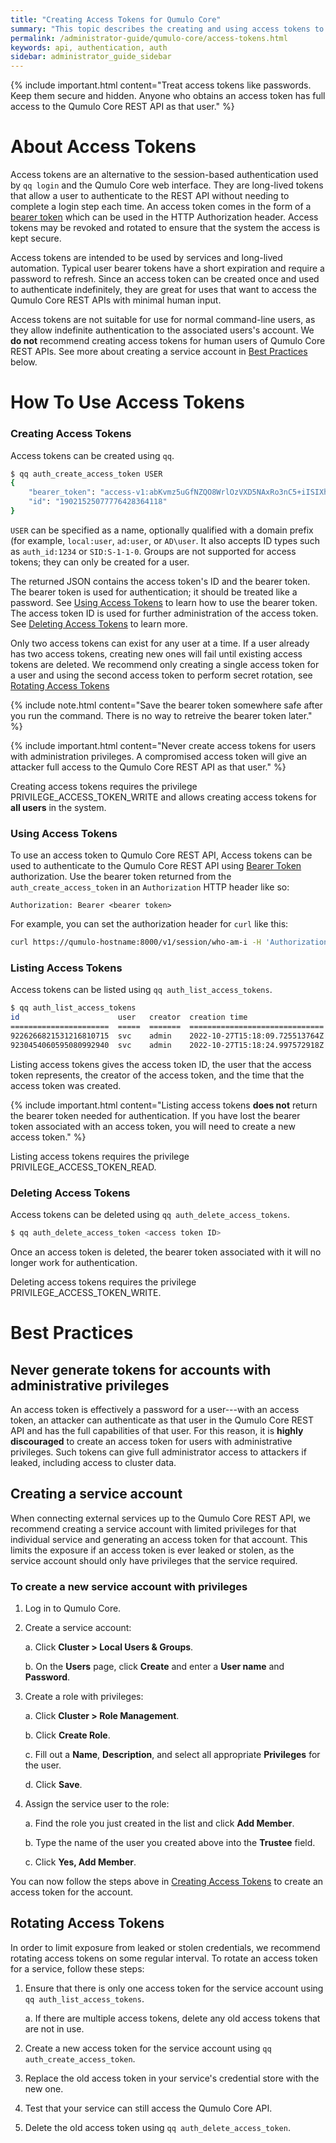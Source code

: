```yaml
---
title: "Creating Access Tokens for Qumulo Core"
summary: "This topic describes the creating and using access tokens to authenticate external services with Qumulo Core."
permalink: /administrator-guide/qumulo-core/access-tokens.html
keywords: api, authentication, auth
sidebar: administrator_guide_sidebar
---
```


{% include important.html content="Treat access tokens like passwords. Keep them secure and hidden. Anyone who obtains an access token has full access to the Qumulo Core REST API as that user." %}

# About Access Tokens

Access tokens are an alternative to the session-based authentication used by `qq login` and the Qumulo Core web interface.
They are long-lived tokens that allow a user to authenticate to the REST API without needing to complete a login step each time.
An access token comes in the form of a [bearer token](https://oauth.net/2/bearer-tokens/) which can be used in the HTTP Authorization header.
Access tokens may be revoked and rotated to ensure that the system the access is kept secure.

Access tokens are intended to be used by services and long-lived automation.
Typical user bearer tokens have a short expiration and require a password to refresh.
Since an access token can be created once and used to authenticate indefinitely, they are great for uses that want to access the Qumulo Core REST APIs with minimal human input.

Access tokens are not suitable for use for normal command-line users, as they allow indefinite authentication to the associated users's account.
We **do not** recommend creating access tokens for human users of Qumulo Core REST APIs. See more about creating a service account in [Best Practices](#best-practices) below.

# How To Use Access Tokens

### Creating Access Tokens

Access tokens can be created using `qq`.

```bash
$ qq auth_create_access_token USER
{
    "bearer_token": "access-v1:abKvmz5uGfNZQO8WrlOzVXD5NAxRo3nC5+iISIXhDRcBAAAABwQAAAAAAABW8Yro4FWwKMlzWGMAAAAAYYTACg==",
    "id": "19021525077776428364118"
}
```

`USER` can be specified as a name, optionally qualified with a domain prefix (for example, `local:user`, `ad:user`, or `AD\user`.
It also accepts ID types such as `auth_id:1234` or `SID:S-1-1-0`. Groups are not supported for access tokens; they can only be created for a user.


The returned JSON contains the access token's ID and the bearer token. The bearer token is used for authentication; it should be treated like a password. See [Using Access Tokens](#using-access-tokens) to learn how to use the bearer token. The access token ID is used for further administration of the access token. See [Deleting Access Tokens](#deleting-access-tokens) to learn more.

Only two access tokens can exist for any user at a time. If a user already has two access tokens, creating new ones will fail until existing access tokens are deleted. We recommend only creating a single access token for a user and using the second access token to perform secret rotation, see [Rotating Access Tokens](#rotating-access-tokens)

{% include note.html content="Save the bearer token somewhere safe after you run the command. There is no way to retreive the bearer token later." %}

{% include important.html content="Never create access tokens for users with administration privileges. A compromised access token will give an attacker full access to the Qumulo Core REST API as that user." %}

Creating access tokens requires the privilege PRIVILEGE_ACCESS_TOKEN_WRITE and allows creating access tokens for **all users** in the system.

### Using Access Tokens

To use an access token to  Qumulo Core REST API,
Access tokens can be used to authenticate to the Qumulo Core REST API using [Bearer Token](https://oauth.net/2/bearer-tokens/) authorization. Use the bearer token returned from the `auth_create_access_token` in an `Authorization` HTTP header like so:

```
Authorization: Bearer <bearer token>
```

For example, you can set the authorization header for `curl` like this:

```bash
curl https://qumulo-hostname:8000/v1/session/who-am-i -H 'Authorization: Bearer <bearer token>'
```

### Listing Access Tokens

Access tokens can be listed using `qq auth_list_access_tokens`.

```bash
$ qq auth_list_access_tokens
id                      user   creator  creation time
======================  =====  =======  ==============================
9226266821531216810715  svc    admin    2022-10-27T15:18:09.725513764Z
9230454060595080992940  svc    admin    2022-10-27T15:18:24.997572918Z
```

Listing access tokens gives the access token ID, the user that the access token represents, the creator of the access token, and the time that the access token was created.

{% include important.html content="Listing access tokens **does not** return the bearer token needed for authentication. If you have lost the bearer token associated with an access token, you will need to create a new access token." %}

Listing access tokens requires the privilege PRIVILEGE_ACCESS_TOKEN_READ.

### Deleting Access Tokens

Access tokens can be deleted using `qq auth_delete_access_tokens`.

```bash
$ qq auth_delete_access_token <access token ID>
```

Once an access token is deleted, the bearer token associated with it will no longer work for authentication.

Deleting access tokens requires the privilege PRIVILEGE_ACCESS_TOKEN_WRITE.

# Best Practices

## Never generate tokens for accounts with administrative privileges

An access token is effectively a password for a user---with an access token, an attacker can authenticate as that user in the Qumulo Core REST API and has the full capabilities of that user.
For this reason, it is **highly discouraged** to create an access token for users with administrative privileges.
Such tokens can give full administrator access to attackers if leaked, including access to cluster data.

## Creating a service account

When connecting external services up to the Qumulo Core REST API, we recommend creating a service account with limited privileges for that individual service and generating an access token for that account.
This limits the exposure if an access token is ever leaked or stolen, as the service account should only have privileges that the service required.

### To create a new service account with privileges

1. Log in to Qumulo Core.

1. Create a service account:

    a. Click **Cluster > Local Users & Groups**.

    b. On the **Users** page, click **Create** and enter a **User name** and **Password**.

1. Create a role with privileges:

    a. Click **Cluster > Role Management**.

    b. Click **Create Role**.

    c. Fill out a **Name**, **Description**, and select all appropriate **Privileges** for the user.

    d. Click **Save**.

1. Assign the service user to the role:

    a. Find the role you just created in the list and click **Add Member**.

    b. Type the name of the user you created above into the **Trustee** field.

    c. Click **Yes, Add Member**.

You can now follow the steps above in [Creating Access Tokens](#creating-access-tokens) to create an access token for the account.

## Rotating Access Tokens

In order to limit exposure from leaked or stolen credentials, we recommend rotating access tokens on some regular interval. To rotate an access token for a service, follow these steps:

1. Ensure that there is only one access token for the service account using `qq auth_list_access_tokens`.

    a. If there are multiple access tokens, delete any old access tokens that are not in use.

1. Create a new access token for the service account using `qq auth_create_access_token`.

1. Replace the old access token in your service's credential store with the new one.

1. Test that your service can still access the Qumulo Core API.

1. Delete the old access token using `qq auth_delete_access_token`.
